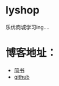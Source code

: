 # lyshop
乐优商城学习ing....

# 博客地址：
- [简书](https://www.jianshu.com/u/071e3ec425fd)
- [github](https://smallmartial.github.io/blog/)
